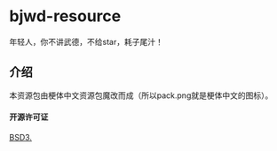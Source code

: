 # bjwd-resource
年轻人，你不讲武德，不给star，耗子尾汁！

## 介绍

本资源包由梗体中文资源包魔改而成（所以pack.png就是梗体中文的图标）。

#### 开源许可证

[BSD3.](./LICENSE)
